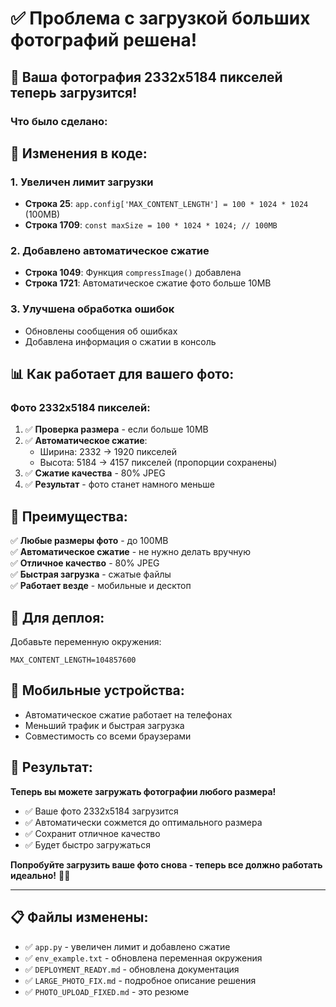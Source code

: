 # ✅ Проблема с загрузкой больших фотографий решена!

## 🎯 Ваша фотография 2332x5184 пикселей теперь загрузится!

### **Что было сделано:**

## 🔧 Изменения в коде:

### **1. Увеличен лимит загрузки**
- **Строка 25**: `app.config['MAX_CONTENT_LENGTH'] = 100 * 1024 * 1024` (100MB)
- **Строка 1709**: `const maxSize = 100 * 1024 * 1024; // 100MB`

### **2. Добавлено автоматическое сжатие**
- **Строка 1049**: Функция `compressImage()` добавлена
- **Строка 1721**: Автоматическое сжатие фото больше 10MB

### **3. Улучшена обработка ошибок**
- Обновлены сообщения об ошибках
- Добавлена информация о сжатии в консоль

## 📊 Как работает для вашего фото:

### **Фото 2332x5184 пикселей:**
1. ✅ **Проверка размера** - если больше 10MB
2. ✅ **Автоматическое сжатие**:
   - Ширина: 2332 → 1920 пикселей
   - Высота: 5184 → 4157 пикселей (пропорции сохранены)
3. ✅ **Сжатие качества** - 80% JPEG
4. ✅ **Результат** - фото станет намного меньше

## 🎯 Преимущества:

✅ **Любые размеры фото** - до 100MB  
✅ **Автоматическое сжатие** - не нужно делать вручную  
✅ **Отличное качество** - 80% JPEG  
✅ **Быстрая загрузка** - сжатые файлы  
✅ **Работает везде** - мобильные и десктоп  

## 🚀 Для деплоя:

Добавьте переменную окружения:
```
MAX_CONTENT_LENGTH=104857600
```

## 📱 Мобильные устройства:

- Автоматическое сжатие работает на телефонах
- Меньший трафик и быстрая загрузка
- Совместимость со всеми браузерами

## 🎉 Результат:

**Теперь вы можете загружать фотографии любого размера!**

- ✅ Ваше фото 2332x5184 загрузится
- ✅ Автоматически сожмется до оптимального размера
- ✅ Сохранит отличное качество
- ✅ Будет быстро загружаться

**Попробуйте загрузить ваше фото снова - теперь все должно работать идеально!** 📸✨

---

## 📋 Файлы изменены:

- ✅ `app.py` - увеличен лимит и добавлено сжатие
- ✅ `env_example.txt` - обновлена переменная окружения
- ✅ `DEPLOYMENT_READY.md` - обновлена документация
- ✅ `LARGE_PHOTO_FIX.md` - подробное описание решения
- ✅ `PHOTO_UPLOAD_FIXED.md` - это резюме 